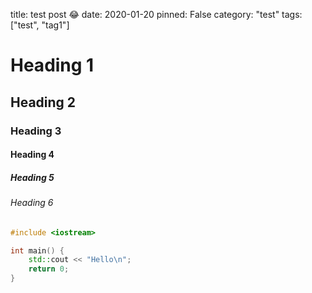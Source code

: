 title: test post 😂
date: 2020-01-20
pinned: False
category: "test"
tags: ["test", "tag1"]

# Heading 1

## Heading 2

### Heading 3

#### Heading 4

##### Heading 5

###### Heading 6

```cpp
#include <iostream>

int main() {
    std::cout << "Hello\n";
    return 0;
}
```